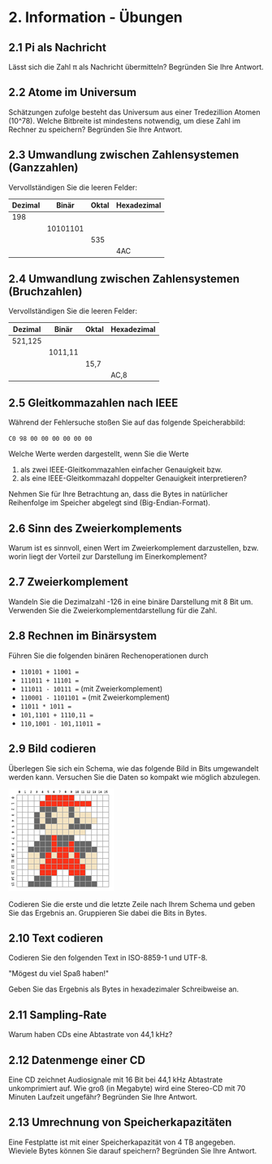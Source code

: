 # 2. Information - Übungen

## 2.1 Pi als Nachricht
Lässt sich die Zahl π als Nachricht übermitteln? Begründen Sie Ihre Antwort.


## 2.2 Atome im Universum
Schätzungen zufolge besteht das Universum aus einer Tredezillion Atomen (10^78). Welche Bitbreite ist mindestens notwendig, um diese Zahl im Rechner zu speichern? Begründen Sie Ihre Antwort.


## 2.3 Umwandlung zwischen Zahlensystemen (Ganzzahlen)
Vervollständigen Sie die leeren Felder:

|  Dezimal |     Binär |  Oktal |  Hexadezimal |
|----------|-----------|--------|--------------|
|  198     |           |        |              |
|          |  10101101 |        |              |
|          |           |   535  |              |
|          |           |        |  4AC         |


## 2.4 Umwandlung zwischen Zahlensystemen (Bruchzahlen)
Vervollständigen Sie die leeren Felder:

|  Dezimal |  Binär    |  Oktal |  Hexadezimal |
|----------|-----------|--------|--------------|
|  521,125 |           |        |              |
|          |  1011,11  |        |              |
|          |           |   15,7 |              |
|          |           |        |  AC,8        |


## 2.5 Gleitkommazahlen nach IEEE
Während der Fehlersuche stoßen Sie auf das folgende Speicherabbild:

`C0 98 00 00 00 00 00 00`

Welche Werte werden dargestellt, wenn Sie die Werte

1. als zwei IEEE-Gleitkommazahlen einfacher Genauigkeit bzw.
2. als eine IEEE-Gleitkommazahl doppelter Genauigkeit interpretieren?

Nehmen Sie für Ihre Betrachtung an, dass die Bytes in natürlicher Reihenfolge im Speicher abgelegt sind (Big-Endian-Format).


## 2.6 Sinn des Zweierkomplements
Warum ist es sinnvoll, einen Wert im Zweierkomplement darzustellen, bzw. worin liegt der Vorteil zur Darstellung im Einerkomplement?


## 2.7 Zweierkomplement
Wandeln Sie die Dezimalzahl -126 in eine binäre Darstellung mit 8 Bit um. Verwenden Sie die Zweierkomplementdarstellung für die Zahl.

## 2.8 Rechnen im Binärsystem
Führen Sie die folgenden binären Rechenoperationen durch

  * `110101 + 11001 =`
  * `111011 + 11101 =`
  * `111011 - 10111 =` (mit Zweierkomplement)
  * `110001 - 1101101 =` (mit Zweierkomplement)
  * `11011 * 1011 =`
  * `101,1101 + 1110,11 =`
  * `110,1001 - 101,11011 =`


## 2.9 Bild codieren
Überlegen Sie sich ein Schema, wie das folgende Bild in Bits umgewandelt werden kann. Versuchen Sie die Daten so kompakt wie möglich abzulegen.

![](img/mario.png)

Codieren Sie die erste und die letzte Zeile nach Ihrem Schema und geben Sie das Ergebnis an. Gruppieren Sie dabei die Bits in Bytes.


## 2.10 Text codieren
Codieren Sie den folgenden Text in ISO-8859-1 und UTF-8.

"Mögest du viel Spaß haben!"

Geben Sie das Ergebnis als Bytes in hexadezimaler Schreibweise an.


## 2.11 Sampling-Rate
Warum haben CDs eine Abtastrate von 44,1 kHz?


## 2.12 Datenmenge einer CD
Eine CD zeichnet Audiosignale mit 16 Bit bei 44,1 kHz Abtastrate unkomprimiert auf. Wie groß (in Megabyte) wird eine Stereo-CD mit 70 Minuten Laufzeit ungefähr? Begründen Sie Ihre Antwort.


## 2.13 Umrechnung von Speicherkapazitäten
Eine Festplatte ist mit einer Speicherkapazität von 4 TB angegeben. Wieviele Bytes können Sie darauf speichern? Begründen Sie Ihre Antwort.


